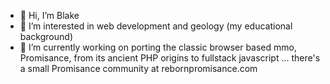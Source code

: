 - 👋 Hi, I’m Blake
- 👀 I’m interested in web development and geology (my educational background)
- 🌱 I’m currently working on porting the classic browser based mmo, Promisance, from its ancient PHP origins to fullstack javascript ...
  there's a small Promisance community at rebornpromisance.com


<!---
blake365/blake365 is a ✨ special ✨ repository because its `README.md` (this file) appears on your GitHub profile.
You can click the Preview link to take a look at your changes.
--->
